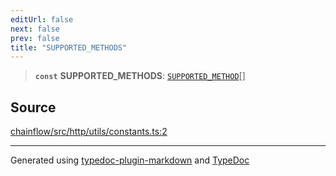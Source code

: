 ```yaml
---
editUrl: false
next: false
prev: false
title: "SUPPORTED_METHODS"
---
```


> **`const`** **SUPPORTED\_METHODS**: [`SUPPORTED_METHOD`](/api/http/utils/constants/type-aliases/supported_method/)[]

## Source

[chainflow/src/http/utils/constants.ts:2](https://github.com/edwinlzs/chainflow/blob/a27a974/src/http/utils/constants.ts#L2)

***

Generated using [typedoc-plugin-markdown](https://www.npmjs.com/package/typedoc-plugin-markdown) and [TypeDoc](https://typedoc.org/)
